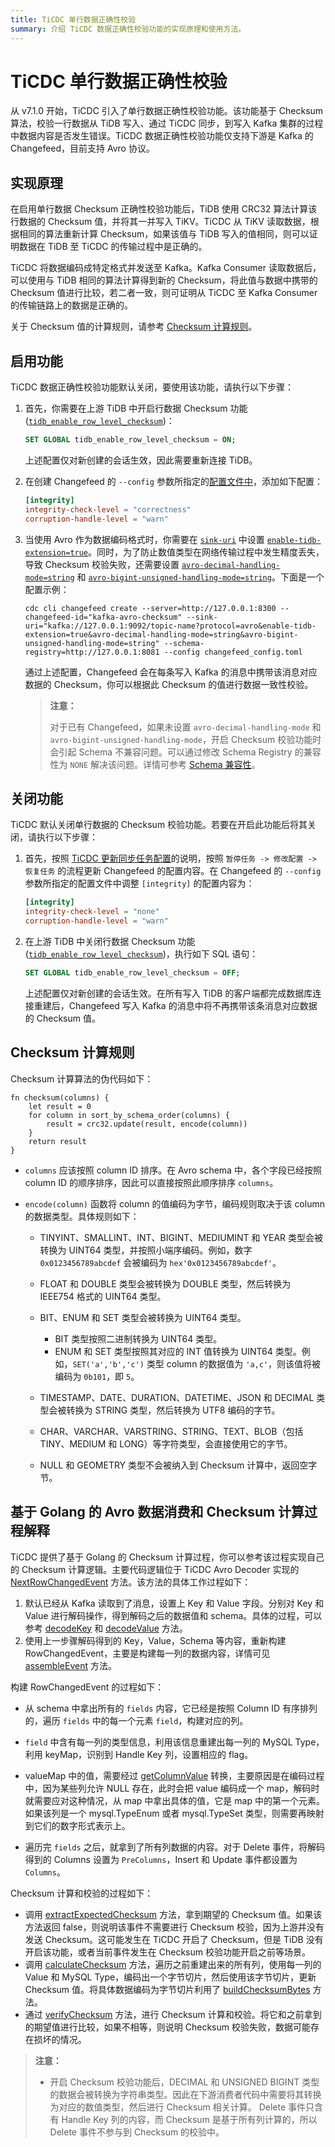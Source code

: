 ```yaml
---
title: TiCDC 单行数据正确性校验
summary: 介绍 TiCDC 数据正确性校验功能的实现原理和使用方法。
---
```


# TiCDC 单行数据正确性校验

从 v7.1.0 开始，TiCDC 引入了单行数据正确性校验功能。该功能基于 Checksum 算法，校验一行数据从 TiDB 写入、通过 TiCDC 同步，到写入 Kafka 集群的过程中数据内容是否发生错误。TiCDC 数据正确性校验功能仅支持下游是 Kafka 的 Changefeed，目前支持 Avro 协议。

## 实现原理

在启用单行数据 Checksum 正确性校验功能后，TiDB 使用 CRC32 算法计算该行数据的 Checksum 值，并将其一并写入 TiKV。TiCDC 从 TiKV 读取数据，根据相同的算法重新计算 Checksum，如果该值与 TiDB 写入的值相同，则可以证明数据在 TiDB 至 TiCDC 的传输过程中是正确的。

TiCDC 将数据编码成特定格式并发送至 Kafka。Kafka Consumer 读取数据后，可以使用与 TiDB 相同的算法计算得到新的 Checksum，将此值与数据中携带的 Checksum 值进行比较，若二者一致，则可证明从 TiCDC 至 Kafka Consumer 的传输链路上的数据是正确的。

关于 Checksum 值的计算规则，请参考 [Checksum 计算规则](#checksum-计算规则)。

## 启用功能

TiCDC 数据正确性校验功能默认关闭，要使用该功能，请执行以下步骤：

1. 首先，你需要在上游 TiDB 中开启行数据 Checksum 功能 ([`tidb_enable_row_level_checksum`](/system-variables.md#tidb_enable_row_level_checksum-从-v710-版本开始引入))：

    ```sql
    SET GLOBAL tidb_enable_row_level_checksum = ON;
    ```

    上述配置仅对新创建的会话生效，因此需要重新连接 TiDB。

2. 在创建 Changefeed 的 `--config` 参数所指定的[配置文件中](/ticdc/ticdc-changefeed-config.md#ticdc-changefeed-配置文件说明)，添加如下配置：

    ```toml
    [integrity]
    integrity-check-level = "correctness"
    corruption-handle-level = "warn"
    ```

3. 当使用 Avro 作为数据编码格式时，你需要在 [`sink-uri`](/ticdc/ticdc-sink-to-kafka.md#sink-uri-配置-kafka) 中设置 [`enable-tidb-extension=true`](/ticdc/ticdc-sink-to-kafka.md#sink-uri-配置-kafka)。同时，为了防止数值类型在网络传输过程中发生精度丢失，导致 Checksum 校验失败，还需要设置 [`avro-decimal-handling-mode=string`](/ticdc/ticdc-sink-to-kafka.md#sink-uri-配置-kafka) 和 [`avro-bigint-unsigned-handling-mode=string`](/ticdc/ticdc-sink-to-kafka.md#sink-uri-配置-kafka)。下面是一个配置示例：

    ```shell
    cdc cli changefeed create --server=http://127.0.0.1:8300 --changefeed-id="kafka-avro-checksum" --sink-uri="kafka://127.0.0.1:9092/topic-name?protocol=avro&enable-tidb-extension=true&avro-decimal-handling-mode=string&avro-bigint-unsigned-handling-mode=string" --schema-registry=http://127.0.0.1:8081 --config changefeed_config.toml
    ```

    通过上述配置，Changefeed 会在每条写入 Kafka 的消息中携带该消息对应数据的 Checksum，你可以根据此 Checksum 的值进行数据一致性校验。

    > **注意：**
    >
    > 对于已有 Changefeed，如果未设置 `avro-decimal-handling-mode` 和 `avro-bigint-unsigned-handling-mode`，开启 Checksum 校验功能时会引起 Schema 不兼容问题。可以通过修改 Schema Registry 的兼容性为 `NONE` 解决该问题。详情可参考 [Schema 兼容性](https://docs.confluent.io/platform/current/schema-registry/fundamentals/avro.html#no-compatibility-checking)。

## 关闭功能

TiCDC 默认关闭单行数据的 Checksum 校验功能。若要在开启此功能后将其关闭，请执行以下步骤：

1. 首先，按照 [TiCDC 更新同步任务配置](/ticdc/ticdc-manage-changefeed.md#更新同步任务配置)的说明，按照 `暂停任务 -> 修改配置 -> 恢复任务` 的流程更新 Changefeed 的配置内容。在 Changefeed 的 `--config` 参数所指定的配置文件中调整 `[integrity]` 的配置内容为：

    ```toml
    [integrity]
    integrity-check-level = "none"
    corruption-handle-level = "warn"
    ```

2. 在上游 TiDB 中关闭行数据 Checksum 功能 ([`tidb_enable_row_level_checksum`](/system-variables.md#tidb_enable_row_level_checksum-从-v710-版本开始引入))，执行如下 SQL 语句：

    ```sql
    SET GLOBAL tidb_enable_row_level_checksum = OFF;
    ```

    上述配置仅对新创建的会话生效。在所有写入 TiDB 的客户端都完成数据库连接重建后，Changefeed 写入 Kafka 的消息中将不再携带该条消息对应数据的 Checksum 值。

## Checksum 计算规则

Checksum 计算算法的伪代码如下：

```
fn checksum(columns) {
    let result = 0
    for column in sort_by_schema_order(columns) {
        result = crc32.update(result, encode(column))
    }
    return result
}
```

* `columns` 应该按照 column ID 排序。在 Avro schema 中，各个字段已经按照 column ID 的顺序排序，因此可以直接按照此顺序排序 `columns`。

* `encode(column)` 函数将 column 的值编码为字节，编码规则取决于该 column 的数据类型。具体规则如下：

    * TINYINT、SMALLINT、INT、BIGINT、MEDIUMINT 和 YEAR 类型会被转换为 UINT64 类型，并按照小端序编码。例如，数字 `0x0123456789abcdef` 会被编码为 `hex'0x0123456789abcdef'`。
    * FLOAT 和 DOUBLE 类型会被转换为 DOUBLE 类型，然后转换为 IEEE754 格式的 UINT64 类型。
    * BIT、ENUM 和 SET 类型会被转换为 UINT64 类型。

        * BIT 类型按照二进制转换为 UINT64 类型。
        * ENUM 和 SET 类型按照其对应的 INT 值转换为 UINT64 类型。例如，`SET('a','b','c')` 类型 column 的数据值为 `'a,c'`，则该值将被编码为 `0b101`，即 `5`。

    * TIMESTAMP、DATE、DURATION、DATETIME、JSON 和 DECIMAL 类型会被转换为 STRING 类型，然后转换为 UTF8 编码的字节。
    * CHAR、VARCHAR、VARSTRING、STRING、TEXT、BLOB（包括 TINY、MEDIUM 和 LONG）等字符类型，会直接使用它的字节。
    * NULL 和 GEOMETRY 类型不会被纳入到 Checksum 计算中，返回空字节。

## 基于 Golang 的 Avro 数据消费和 Checksum 计算过程解释

TiCDC 提供了基于 Golang 的 Checksum 计算过程，你可以参考该过程实现自己的 Checksum 计算逻辑。主要代码逻辑位于 TiCDC Avro Decoder 实现的 [NextRowChangedEvent](https://github.com/pingcap/tiflow/blob/eb04aecaf8e61f7f9d67597c2d2ef1f44583dd79/pkg/sink/codec/avro/decoder.go#L100) 方法。该方法的具体工作过程如下：

1. 默认已经从 Kafka 读取到了消息，设置上 Key 和 Value 字段。分别对 Key 和 Value 进行解码操作，得到解码之后的数据值和 schema。具体的过程，可以参考 [decodeKey](https://github.com/pingcap/tiflow/blob/eb04aecaf8e61f7f9d67597c2d2ef1f44583dd79/pkg/sink/codec/avro/decoder.go#L395) 和 [decodeValue](https://github.com/pingcap/tiflow/blob/eb04aecaf8e61f7f9d67597c2d2ef1f44583dd79/pkg/sink/codec/avro/decoder.go#L419) 方法。
2. 使用上一步骤解码得到的 Key，Value，Schema 等内容，重新构建 RowChangedEvent，主要是构建每一列的数据内容，详情可见 [assembleEvent](https://github.com/pingcap/tiflow/blob/eb04aecaf8e61f7f9d67597c2d2ef1f44583dd79/pkg/sink/codec/avro/decoder.go#L176) 方法。

构建 RowChangedEvent 的过程如下：

* 从 schema 中拿出所有的 `fields` 内容，它已经是按照 Column ID 有序排列的，遍历 `fields` 中的每一个元素 `field`，构建对应的列。
* `field` 中含有每一列的类型信息，利用该信息重建出每一列的 MySQL Type，利用 keyMap，识别到 Handle Key 列，设置相应的 flag。
* valueMap 中的值，需要经过 [getColumnValue](https://github.com/pingcap/tiflow/blob/eb04aecaf8e61f7f9d67597c2d2ef1f44583dd79/pkg/sink/codec/avro/decoder.go#L299) 转换，主要原因是在编码过程中，因为某些列允许 NULL 存在，此时会把 value 编码成一个 map，解码时就需要应对这种情况，从 map 中拿出具体的值，它是 map 中的第一个元素。如果该列是一个 mysql.TypeEnum 或者 mysql.TypeSet 类型，则需要再映射到它们的数字形式表示上。

* 遍历完 `fields` 之后，就拿到了所有列数据的内容。对于 Delete 事件，将解码得到的 Columns 设置为 `PreColumns`，Insert 和 Update 事件都设置为 `Columns`。

Checksum 计算和校验的过程如下：

* 调用 [extractExpectedChecksum](https://github.com/pingcap/tiflow/blob/eb04aecaf8e61f7f9d67597c2d2ef1f44583dd79/pkg/sink/codec/avro/decoder.go#L281) 方法，拿到期望的 Checksum 值。如果该方法返回 false，则说明该事件不需要进行 Checksum 校验，因为上游并没有发送 Checksum。这可能发生在 TiCDC 开启了 Checksum，但是 TiDB 没有开启该功能，或者当前事件发生在 Checksum 校验功能开启之前等场景。
* 调用 [calculateChecksum](https://github.com/pingcap/tiflow/blob/eb04aecaf8e61f7f9d67597c2d2ef1f44583dd79/pkg/sink/codec/avro/decoder.go#L461) 方法，遍历之前重建出来的所有列，使用每一列的 Value 和 MySQL Type，编码出一个字节切片，然后使用该字节切片，更新 Checksum 值。将具体数据编码为字节切片利用了 [buildChecksumBytes](https://github.com/pingcap/tiflow/blob/eb04aecaf8e61f7f9d67597c2d2ef1f44583dd79/pkg/sink/codec/avro/decoder.go#L482) 方法。
* 通过 [verifyChecksum](https://github.com/pingcap/tiflow/blob/eb04aecaf8e61f7f9d67597c2d2ef1f44583dd79/pkg/sink/codec/avro/decoder.go#L444) 方法，进行 Checksum 计算和校验。将它和之前拿到的期望值进行比较，如果不相等，则说明 Checksum 校验失败，数据可能存在损坏的情况。

> **注意：**
>
> - 开启 Checksum 校验功能后，DECIMAL 和 UNSIGNED BIGINT 类型的数据会被转换为字符串类型。因此在下游消费者代码中需要将其转换为对应的数值类型，然后进行 Checksum 相关计算。
> Delete 事件只含有 Handle Key 列的内容，而 Checksum 是基于所有列计算的，所以 Delete 事件不参与到 Checksum 的校验中。